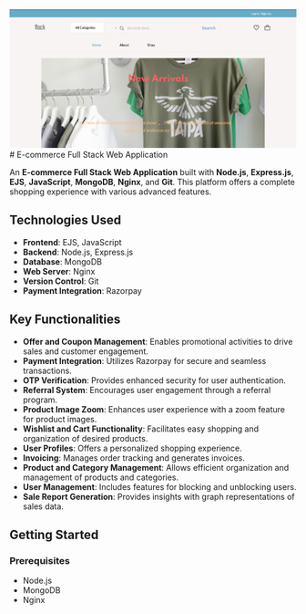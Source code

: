 <img src="https://github.com/aslahc/E-commerce-project/blob/main/Screenshot%202024-07-12%20002347.png?raw=true">
# E-commerce Full Stack Web Application

An **E-commerce Full Stack Web Application** built with **Node.js**, **Express.js**, **EJS**, **JavaScript**, **MongoDB**, **Nginx**, and **Git**. This platform offers a complete shopping experience with various advanced features.

## Technologies Used

- **Frontend**: EJS, JavaScript
- **Backend**: Node.js, Express.js
- **Database**: MongoDB
- **Web Server**: Nginx
- **Version Control**: Git
- **Payment Integration**: Razorpay

## Key Functionalities

- **Offer and Coupon Management**: Enables promotional activities to drive sales and customer engagement.
- **Payment Integration**: Utilizes Razorpay for secure and seamless transactions.
- **OTP Verification**: Provides enhanced security for user authentication.
- **Referral System**: Encourages user engagement through a referral program.
- **Product Image Zoom**: Enhances user experience with a zoom feature for product images.
- **Wishlist and Cart Functionality**: Facilitates easy shopping and organization of desired products.
- **User Profiles**: Offers a personalized shopping experience.
- **Invoicing**: Manages order tracking and generates invoices.
- **Product and Category Management**: Allows efficient organization and management of products and categories.
- **User Management**: Includes features for blocking and unblocking users.
- **Sale Report Generation**: Provides insights with graph representations of sales data.

## Getting Started

### Prerequisites

- Node.js
- MongoDB
- Nginx
